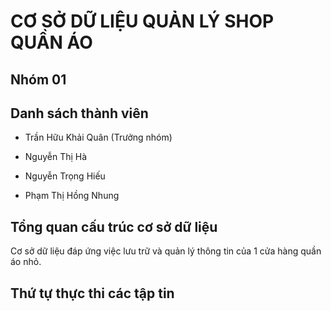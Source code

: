 # CƠ SỞ DỮ LIỆU QUẢN LÝ SHOP QUẦN ÁO

## Nhóm 01

## Danh sách thành viên

- Trần Hữu Khải Quân (Trưởng nhóm)

- Nguyễn Thị Hà

- Nguyễn Trọng Hiếu

- Phạm Thị Hồng Nhung

## Tổng quan cấu trúc cơ sở dữ liệu

Cơ sở dữ liệu đáp ứng việc lưu trữ và quản lý thông tin của 1 cửa hàng quần áo nhỏ.

## Thứ tự thực thi các tập tin
